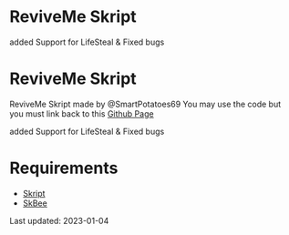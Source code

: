 # ReviveMe Skript
added Support for LifeSteal & Fixed bugs 

# ReviveMe Skript
ReviveMe Skript made by @SmartPotatoes69
You may use the code but you must link back to this <a href="https://github.com/SmartPotatoes69/ReviveMe">Github Page</a>

added Support for LifeSteal & Fixed bugs

# **Requirements**

- <a href="https://github.com/SkriptLang/Skript/releases">Skript</a>
- <a href="https://github.com/ShaneBeee/SkBee/releases">SkBee</a>


Last updated: 2023-01-04
